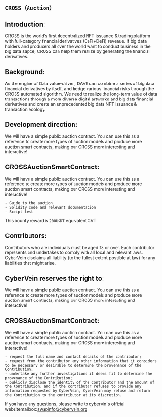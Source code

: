 
## `CROSS（Auction）`

## Introduction:

CROSS is the world's first decentralized NFT issuance & trading platform with full-category financial derivatives (CeFi+DeFi) revenue. If big data holders and producers all over the world want to conduct business in the big data sapce, CROSS can help them realize by generating the financial derivatives.

## Background:

As the engine of Data value-driven, DAVE can combine a series of big data financial derivatives by itself, and hedge various financial risks through the CROSS automated algorithm. We need to realize the long-term value of data transactions through a more diverse digital artworks and big data financial derivatives and create an unprecedented big data NFT issuance & transaction ecology.


## Development direction:

We will have a simple public auction contract. You can use this as a reference to create more types of auction models and produce more auction smart contracts, making our CROSS more interesting and interactive!

## CROSSAuctionSmartContract:

We will have a simple public auction contract. You can use this as a reference to create more types of auction models and produce more auction smart contracts, making our CROSS more interesting and interactive!

```
- Guide to the auction
- Solidity code and relevant documentation
- Script test
```
This bounty reward is `200USDT` equivalent CVT

## Contributors:

Contributors who are individuals must be aged 18 or over. Each contributor represents and undertakes to comply with all local and relevant laws. CyberVein disclaims all liability (to the fullest extent possible at law) for any liabilities that might arise.


## CyberVein reserves the right to:

We will have a simple public auction contract. You can use this as a reference to create more types of auction models and produce more auction smart contracts, making our CROSS more interesting and interactive!

## CROSSAuctionSmartContract:

We will have a simple public auction contract. You can use this as a reference to create more types of auction models and produce more auction smart contracts, making our CROSS more interesting and interactive!

```
- request the full name and contact details of the contributor;
- request from the contributor any other information that it considers to be necessary or desirable to determine the provenance of the Contribution;
- undertake any further investigations it deems fit to determine the provenance of the Contribution;
- publicly disclose the identity of the contributor and the amount of the Contribution; and if the contributor refuses to provide any information requested by CyberVein, CyberVein may refuse and return the Contribution to the contributor at its discretion.
```
If you have any questions, please write to cybervin's official websitemailbox:swapinfo@cybervein.org

